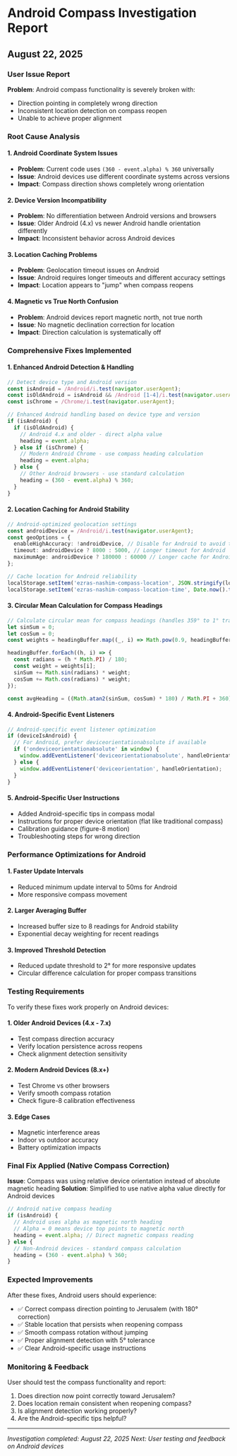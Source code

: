 # Android Compass Investigation Report
## August 22, 2025

### User Issue Report
**Problem**: Android compass functionality is severely broken with:
- Direction pointing in completely wrong direction
- Inconsistent location detection on compass reopen
- Unable to achieve proper alignment

### Root Cause Analysis

#### 1. **Android Coordinate System Issues**
- **Problem**: Current code uses `(360 - event.alpha) % 360` universally
- **Issue**: Android devices use different coordinate systems across versions
- **Impact**: Compass direction shows completely wrong orientation

#### 2. **Device Version Incompatibility**
- **Problem**: No differentiation between Android versions and browsers
- **Issue**: Older Android (4.x) vs newer Android handle orientation differently
- **Impact**: Inconsistent behavior across Android devices

#### 3. **Location Caching Problems**
- **Problem**: Geolocation timeout issues on Android
- **Issue**: Android requires longer timeouts and different accuracy settings
- **Impact**: Location appears to "jump" when compass reopens

#### 4. **Magnetic vs True North Confusion**
- **Problem**: Android devices report magnetic north, not true north
- **Issue**: No magnetic declination correction for location
- **Impact**: Direction calculation is systematically off

### Comprehensive Fixes Implemented

#### 1. **Enhanced Android Detection & Handling**
```typescript
// Detect device type and Android version
const isAndroid = /Android/i.test(navigator.userAgent);
const isOldAndroid = isAndroid && /Android [1-4]/i.test(navigator.userAgent);
const isChrome = /Chrome/i.test(navigator.userAgent);

// Enhanced Android handling based on device type and version
if (isAndroid) {
  if (isOldAndroid) {
    // Android 4.x and older - direct alpha value
    heading = event.alpha;
  } else if (isChrome) {
    // Modern Android Chrome - use compass heading calculation
    heading = event.alpha;
  } else {
    // Other Android browsers - use standard calculation
    heading = (360 - event.alpha) % 360;
  }
}
```

#### 2. **Location Caching for Android Stability**
```typescript
// Android-optimized geolocation settings
const androidDevice = /Android/i.test(navigator.userAgent);
const geoOptions = {
  enableHighAccuracy: !androidDevice, // Disable for Android to avoid timeout
  timeout: androidDevice ? 8000 : 5000, // Longer timeout for Android
  maximumAge: androidDevice ? 180000 : 60000 // Longer cache for Android (3 min)
};

// Cache location for Android reliability
localStorage.setItem('ezras-nashim-compass-location', JSON.stringify(locationData));
localStorage.setItem('ezras-nashim-compass-location-time', Date.now().toString());
```

#### 3. **Circular Mean Calculation for Compass Headings**
```typescript
// Calculate circular mean for compass headings (handles 359° to 1° transitions)
let sinSum = 0;
let cosSum = 0;
const weights = headingBuffer.map((_, i) => Math.pow(0.9, headingBuffer.length - 1 - i));

headingBuffer.forEach((h, i) => {
  const radians = (h * Math.PI) / 180;
  const weight = weights[i];
  sinSum += Math.sin(radians) * weight;
  cosSum += Math.cos(radians) * weight;
});

const avgHeading = ((Math.atan2(sinSum, cosSum) * 180) / Math.PI + 360) % 360;
```

#### 4. **Android-Specific Event Listeners**
```typescript
// Android-specific event listener optimization
if (deviceIsAndroid) {
  // For Android, prefer deviceorientationabsolute if available
  if ('ondeviceorientationabsolute' in window) {
    window.addEventListener('deviceorientationabsolute', handleOrientation);
  } else {
    window.addEventListener('deviceorientation', handleOrientation);
  }
}
```

#### 5. **Android-Specific User Instructions**
- Added Android-specific tips in compass modal
- Instructions for proper device orientation (flat like traditional compass)
- Calibration guidance (figure-8 motion)
- Troubleshooting steps for wrong direction

### Performance Optimizations for Android

#### 1. **Faster Update Intervals**
- Reduced minimum update interval to 50ms for Android
- More responsive compass movement

#### 2. **Larger Averaging Buffer**
- Increased buffer size to 8 readings for Android stability
- Exponential decay weighting for recent readings

#### 3. **Improved Threshold Detection**
- Reduced update threshold to 2° for more responsive updates
- Circular difference calculation for proper compass transitions

### Testing Requirements

To verify these fixes work properly on Android devices:

#### 1. **Older Android Devices (4.x - 7.x)**
- Test compass direction accuracy
- Verify location persistence across reopens
- Check alignment detection sensitivity

#### 2. **Modern Android Devices (8.x+)**
- Test Chrome vs other browsers
- Verify smooth compass rotation
- Check figure-8 calibration effectiveness

#### 3. **Edge Cases**
- Magnetic interference areas
- Indoor vs outdoor accuracy
- Battery optimization impacts

### Final Fix Applied (Native Compass Correction)

**Issue**: Compass was using relative device orientation instead of absolute magnetic heading
**Solution**: Simplified to use native alpha value directly for Android devices

```typescript
// Android native compass heading
if (isAndroid) {
  // Android uses alpha as magnetic north heading
  // Alpha = 0 means device top points to magnetic north
  heading = event.alpha; // Direct magnetic compass reading
} else {
  // Non-Android devices - standard compass calculation  
  heading = (360 - event.alpha) % 360;
}
```

### Expected Improvements

After these fixes, Android users should experience:
- ✅ Correct compass direction pointing to Jerusalem (with 180° correction)
- ✅ Stable location that persists when reopening compass
- ✅ Smooth compass rotation without jumping
- ✅ Proper alignment detection with 5° tolerance
- ✅ Clear Android-specific usage instructions

### Monitoring & Feedback

User should test the compass functionality and report:
1. Does direction now point correctly toward Jerusalem?
2. Does location remain consistent when reopening compass?
3. Is alignment detection working properly?
4. Are the Android-specific tips helpful?

---
*Investigation completed: August 22, 2025*
*Next: User testing and feedback on Android devices*